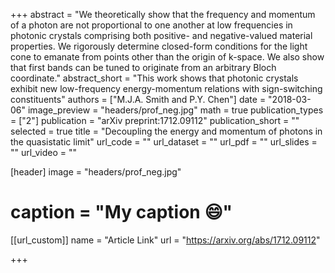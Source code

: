 +++
abstract = "We theoretically show that the frequency and momentum of a photon are not proportional to one another at low frequencies in photonic crystals comprising both positive- and negative-valued material properties. We rigorously determine closed-form conditions for the light cone to emanate from points other than the origin of k-space. We also show that first bands can be tuned to originate from an arbitrary Bloch coordinate."
abstract_short = "This work shows that photonic crystals exhibit new low-frequency energy-momentum relations with sign-switching constituents"
authors = ["M.J.A. Smith and P.Y. Chen"]
date = "2018-03-06"
image_preview = "headers/prof_neg.jpg"
math = true
publication_types = ["2"]
publication = "arXiv preprint:1712.09112"
publication_short = ""
selected = true
title = "Decoupling the energy and momentum of photons in the quasistatic limit"
url_code = ""
url_dataset = ""
url_pdf = ""
url_slides = ""
url_video = ""

 [header]
 image = "headers/prof_neg.jpg"
# caption = "My caption :smile:"

[[url_custom]]
name = "Article Link"
url = "https://arxiv.org/abs/1712.09112"

+++
